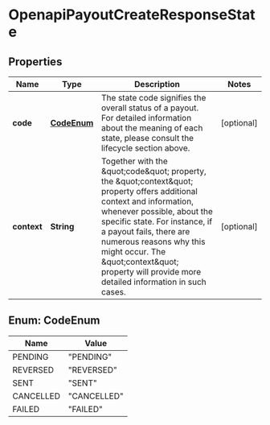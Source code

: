 

# OpenapiPayoutCreateResponseState


## Properties

| Name | Type | Description | Notes |
|------------ | ------------- | ------------- | -------------|
|**code** | [**CodeEnum**](#CodeEnum) | The state code signifies the overall status of a payout. For detailed information about the meaning of each state, please consult the lifecycle section above. |  [optional] |
|**context** | **String** | Together with the \&quot;code\&quot; property, the \&quot;context\&quot; property offers additional context and information, whenever possible, about the specific state. For instance, if a payout fails, there are numerous reasons why this might occur. The \&quot;context\&quot; property will provide more detailed information in such cases. |  [optional] |



## Enum: CodeEnum

| Name | Value |
|---- | -----|
| PENDING | &quot;PENDING&quot; |
| REVERSED | &quot;REVERSED&quot; |
| SENT | &quot;SENT&quot; |
| CANCELLED | &quot;CANCELLED&quot; |
| FAILED | &quot;FAILED&quot; |




